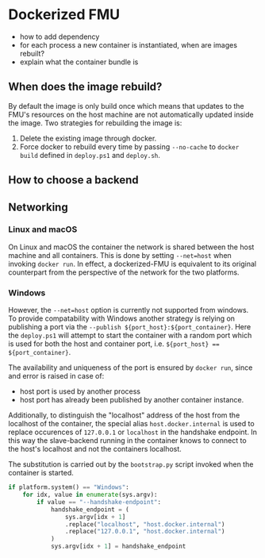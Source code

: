 # Dockerized FMU

- how to add dependency
- for each process a new container is instantiated, when are images rebuilt?
- explain what the container bundle is

## When does the image rebuild?

By default the image is only build once which means that updates to the FMU's resources on the host machine are not automatically updated inside the image.
Two strategies for rebuilding the image is:

1. Delete the existing image through docker.
2. Force docker to rebuild every time by passing `--no-cache` to `docker build` defined in `deploy.ps1` and `deploy.sh`.

## How to choose a backend

## Networking

### Linux and macOS

On Linux and macOS the container the network is shared between the host machine and all containers.
This is done by setting `--net=host` when invoking `docker run`.
In effect, a dockerized-FMU is equivalent to its original counterpart from the perspective of the network for the two platforms.

### Windows

However, the `--net=host` option is currently not supported from windows.
To provide compatability with Windows another strategy is relying on publishing a port via the `--publish ${port_host}:${port_container}`.
Here the `deploy.ps1` will attempt to start the container with a random port which is used for both the host and container port, i.e. `${port_host} == ${port_container}`.

The availability and uniqueness of the port is ensured by `docker run`, since and error is raised in case of:

- host port is used by another process
- host port has already been published by another container instance.

Additionally, to distinguish the "localhost" address of the host from the localhost of the container, the special alias `host.docker.internal` is used to replace occurences of `127.0.0.1` or `localhost` in the handshake endpoint.
In this way the slave-backend running in the container knows to connect to the host's localhost and not the containers localhost.

The substitution is carried out by the `bootstrap.py` script invoked when the container is started.

```python
if platform.system() == "Windows":
    for idx, value in enumerate(sys.argv):
        if value == "--handshake-endpoint":
            handshake_endpoint = (
                sys.argv[idx + 1]
                .replace("localhost", "host.docker.internal")
                .replace("127.0.0.1", "host.docker.internal")
            )
            sys.argv[idx + 1] = handshake_endpoint
```
